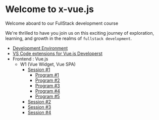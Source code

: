 # Welcome to x-vue.js

Welcome aboard to our FullStack development course

We're thrilled to have you join us on this exciting journey of exploration, learning, and growth in the realms of `fullstack development`.

- [Development Environment](/development_environment.md)
- [VS Code extensions for Vue.js Developerst](/vscode_extensions.md)
- Frontend : Vue.js 
  - W1 (Vue Widget, Vue SPA)
    - [Session #1](/Frontend/W1/S1/guide.md)
      - [Program #1](/Frontend/W1/S1/pro01/index.html)
      - [Program #2](/Frontend/W1/S1/pro02/index.html)
      - [Program #3](/Frontend/W1/S1/pro03/index.html)
      - [Program #4](/Frontend/W1/S1/pro04/index.html)
      - [Program #5](/Frontend/W1/S1/pro05/index.html)
    - [Session #2](/Frontend/W1/S2/guide.md)
    - [Session #3](/Frontend/W1/S3/guide.md)
    - [Session #4](/Frontend/W1/S4/guide.md)